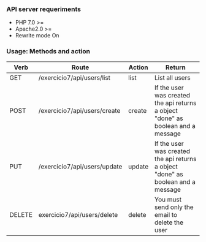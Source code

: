 ### API server requeriments
* PHP 7.0 >=
* Apache2.0 >=
* Rewrite mode On

### Usage: Methods and action
| Verb | Route | Action | Return |
| ------ | ------ | ------ | ------ |
| GET | /exercicio7/api/users/list | list | List all users |
| POST | /exercicio7/api/users/create | create | If the user was created the api returns a object "done" as boolean and a message |
| PUT | /exercicio7/api/users/update | update | 	If the user was created the api returns a object "done" as boolean and a message |
| DELETE | exercicio7/api/users/delete | delete | You must send only the email to delete the user |